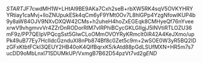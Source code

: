 $START$JF7cwdMH1W+LHtAl9BE9AKa7Cxh2seB+rbXW5RK4sqV5OVKYHRYYRtiay1caMvj+lloZNUpukESk4qCm6yF9YMt0Ov7L8hlGPp4YzgNfowlKUP4b9y8aW84OJV9NXvDXQW42CMs+h2uheH4hoZxEGEqk8CMHyeQf76nYveexrwV9vhgmvvVr4ZZrDnRODorRIM7vlRPhiBCycGKLGIIgjJ5INVtiRTLOZU36mF9z/PP7QEIpVPQcgSst5GlwCLoOMmOVOYRyKRmcIt0iR42A4KeJXmo/upPk49uB77Ey7HcIIdcGznduXI8nPb874Bf8c0Zet5c9m+2wSOE0W3yR5BQ2lDzGFxKtbtFCkI3QEUY2HB40oK4QIfBqrxK5/kAtd88pGdLSUfMXN+HR5m7s7ucDD9oMbLnxl71SDUMkUP/VxmgB7B62D54pzVt7vd2g$END$